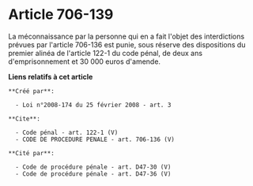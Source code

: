 # Article 706-139

La méconnaissance par la personne qui en a fait l'objet des interdictions prévues par l'article 706-136 est punie, sous
réserve des dispositions du premier alinéa de l'article 122-1 du code pénal, de deux ans d'emprisonnement et 30 000 euros
d'amende.

**Liens relatifs à cet article**

	**Créé par**:

	  - Loi n°2008-174 du 25 février 2008 - art. 3

	**Cite**:

	  - Code pénal - art. 122-1 (V)
	  - CODE DE PROCEDURE PENALE - art. 706-136 (V)

	**Cité par**:

	  - Code de procédure pénale - art. D47-30 (V)
	  - Code de procédure pénale - art. D47-36 (V)
